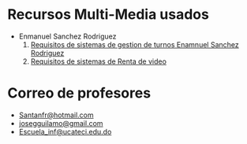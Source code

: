# Recursos Multi-Media usados
- Enmanuel Sanchez Rodriguez
  1. [Requisitos de sistemas de gestion de turnos Enamnuel Sanchez Rodriguez](https://miucateciedu-my.sharepoint.com/:w:/g/personal/20210618_miucateci_edu_do/EQubRFKV-ThIpX_sRr9jIdABJmg16MroLdqLsq8yR3qaiA?e=88BPY7)
  2. [Requisitos de sistemas de Renta de video]( )

# Correo de profesores
- Santanfr@hotmail.com
- josegguilamo@gmail.com
- Escuela_inf@ucateci.edu.do
